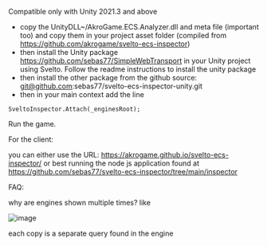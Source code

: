 Compatible only with Unity 2021.3 and above

* copy the UnityDLL~/AkroGame.ECS.Analyzer.dll and meta file (important too) and copy them in your project asset folder (compiled from https://github.com/akrogame/svelto-ecs-inspector)
* then install the Unity package https://github.com/sebas77/SimpleWebTransport in your Unity project using Svelto. Follow the readme instructions to install the unity package
* then install the other package from the github source: git@github.com:sebas77/svelto-ecs-inspector-unity.git
* then in your main context add the line
```
SveltoInspector.Attach(_enginesRoot);
```
Run the game.

For the client:

you can either use the URL: https://akrogame.github.io/svelto-ecs-inspector/
or best running the node js application found at https://github.com/sebas77/svelto-ecs-inspector/tree/main/inspector

FAQ:

why are engines shown multiple times? like

![image](https://user-images.githubusercontent.com/945379/208312024-8a996eae-cfa7-4f2e-83f8-b0f4c41750b7.png)

each copy is a separate query found in the engine
